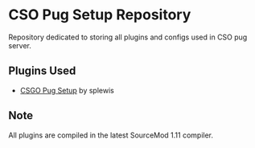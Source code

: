 
# CSO Pug Setup Repository

Repository dedicated to storing all plugins and configs used in CSO pug server.

## Plugins Used

- [CSGO Pug Setup](https://github.com/splewis/csgo-pug-setup) by splewis

## Note

All plugins are compiled in the latest SourceMod 1.11 compiler.
